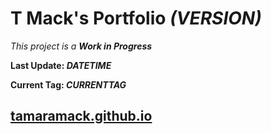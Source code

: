 # T Mack's Portfolio *(___VERSION___)*
*This project is a **Work in Progress***

**Last Update: ___DATETIME___**

**Current Tag: ___CURRENTTAG___**

## [tamaramack.github.io](https://tamaramack.github.io/)
